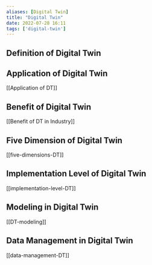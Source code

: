 ```yaml
---
aliases: [Digital Twin]
title: "Digital Twin"
date: 2022-07-28 16:11
tags: ['digital-twin']
---
```


## Definition of Digital Twin

## Application of Digital Twin
[[Application of DT]]

## Benefit of Digital Twin
[[Benefit of DT in Industry]]

## Five Dimension of Digital Twin
[[five-dimensions-DT]]

## Implementation Level of Digital Twin 
[[implementation-level-DT]]

## Modeling in Digital Twin 
[[DT-modeling]]

## Data Management in Digital Twin 
[[data-management-DT]]